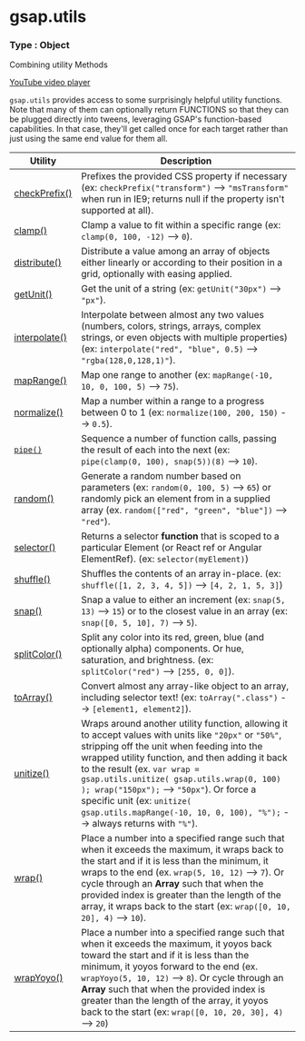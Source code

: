 # gsap.utils

### Type : Object[​](#type--object "Direct link to Type : Object")

Combining utility Methods

[YouTube video player](https://www.youtube.com/embed/NqiF5xIuMd0)

`gsap.utils` provides access to some surprisingly helpful utility functions. Note that many of them can optionally return FUNCTIONS so that they can be plugged directly into tweens, leveraging GSAP's function-based capabilities. In that case, they'll get called once for each target rather than just using the same end value for them all.

| Utility                                                          | Description                                                                                                                                                                                                                                                                                                                                                                                                                               |
| ---------------------------------------------------------------- | ----------------------------------------------------------------------------------------------------------------------------------------------------------------------------------------------------------------------------------------------------------------------------------------------------------------------------------------------------------------------------------------------------------------------------------------- |
| [checkPrefix()](/docs/v3/GSAP/UtilityMethods/checkPrefix\(\).md) | Prefixes the provided CSS property if necessary (ex: `checkPrefix("transform")` --> `"msTransform"` when run in IE9; returns null if the property isn't supported at all).                                                                                                                                                                                                                                                                |
| [clamp()](/docs/v3/GSAP/UtilityMethods/clamp\(\).md)             | Clamp a value to fit within a specific range (ex: `clamp(0, 100, -12)` --> `0`).                                                                                                                                                                                                                                                                                                                                                          |
| [distribute()](/docs/v3/GSAP/UtilityMethods/distribute\(\).md)   | Distribute a value among an array of objects either linearly or according to their position in a grid, optionally with easing applied.                                                                                                                                                                                                                                                                                                    |
| [getUnit()](/docs/v3/GSAP/UtilityMethods/getUnit\(\).md)         | Get the unit of a string (ex: `getUnit("30px")` --> `"px"`).                                                                                                                                                                                                                                                                                                                                                                              |
| [interpolate()](/docs/v3/GSAP/UtilityMethods/interpolate\(\).md) | Interpolate between almost any two values (numbers, colors, strings, arrays, complex strings, or even objects with multiple properties) (ex: `interpolate("red", "blue", 0.5)` --> `"rgba(128,0,128,1)"`).                                                                                                                                                                                                                                |
| [mapRange()](/docs/v3/GSAP/UtilityMethods/mapRange\(\).md)       | Map one range to another (ex: `mapRange(-10, 10, 0, 100, 5)` --> `75`).                                                                                                                                                                                                                                                                                                                                                                   |
| [normalize()](/docs/v3/GSAP/UtilityMethods/normalize\(\).md)     | Map a number within a range to a progress between 0 to 1 (ex: `normalize(100, 200, 150)` --> `0.5`).                                                                                                                                                                                                                                                                                                                                      |
| [`pipe()`](/docs/v3/GSAP/UtilityMethods/pipe\(\).md)             | Sequence a number of function calls, passing the result of each into the next (ex: `pipe(clamp(0, 100), snap(5))(8)` --> `10`).                                                                                                                                                                                                                                                                                                           |
| [random()](/docs/v3/GSAP/UtilityMethods/random\(\).md)           | Generate a random number based on parameters (ex: `random(0, 100, 5)` --> `65`) or randomly pick an element from in a supplied array (ex. `random(["red", "green", "blue"])` --> `"red"`).                                                                                                                                                                                                                                                |
| [selector()](/docs/v3/GSAP/UtilityMethods/selector\(\).md)       | Returns a selector **function** that is scoped to a particular Element (or React ref or Angular ElementRef). (ex: `selector(myElement)`)                                                                                                                                                                                                                                                                                                  |
| [shuffle()](/docs/v3/GSAP/UtilityMethods/shuffle\(\).md)         | Shuffles the contents of an array in-place. (ex: `shuffle([1, 2, 3, 4, 5])` --> `[4, 2, 1, 5, 3]`)                                                                                                                                                                                                                                                                                                                                        |
| [snap()](/docs/v3/GSAP/UtilityMethods/snap\(\).md)               | Snap a value to either an increment (ex: `snap(5, 13)` --> `15`) or to the closest value in an array (ex: `snap([0, 5, 10], 7)` --> `5`).                                                                                                                                                                                                                                                                                                 |
| [splitColor()](/docs/v3/GSAP/UtilityMethods/splitColor\(\).md)   | Split any color into its red, green, blue (and optionally alpha) components. Or hue, saturation, and brightness. (ex: `splitColor("red")` --> `[255, 0, 0]`).                                                                                                                                                                                                                                                                             |
| [toArray()](/docs/v3/GSAP/UtilityMethods/toArray\(\).md)         | Convert almost any array-like object to an array, including selector text! (ex: `toArray(".class")` --> `[element1, element2]`).                                                                                                                                                                                                                                                                                                          |
| [unitize()](/docs/v3/GSAP/UtilityMethods/unitize\(\).md)         | Wraps around another utility function, allowing it to accept values with units like `"20px"` or `"50%"`, stripping off the unit when feeding into the wrapped utility function, and then adding it back to the result (ex. `var wrap = gsap.utils.unitize( gsap.utils.wrap(0, 100) ); wrap("150px");` --> `"50px"`). Or force a specific unit (ex: `unitize( gsap.utils.mapRange(-10, 10, 0, 100), "%");` --> always returns with `"%"`). |
| [wrap()](/docs/v3/GSAP/UtilityMethods/wrap\(\).md)               | Place a number into a specified range such that when it exceeds the maximum, it wraps back to the start and if it is less than the minimum, it wraps to the end (ex. `wrap(5, 10, 12)` --> `7`). Or cycle through an **Array** such that when the provided index is greater than the length of the array, it wraps back to the start (ex: `wrap([0, 10, 20], 4)` --> `10`).                                                               |
| [wrapYoyo()](/docs/v3/GSAP/UtilityMethods/wrapYoyo\(\).md)       | Place a number into a specified range such that when it exceeds the maximum, it yoyos back toward the start and if it is less than the minimum, it yoyos forward to the end (ex. `wrapYoyo(5, 10, 12)` --> `8`). Or cycle through an **Array** such that when the provided index is greater than the length of the array, it yoyos back to the start (ex: `wrap([0, 10, 20, 30], 4)` --> `20`)                                            |
